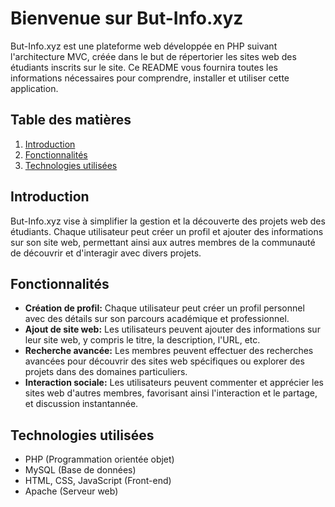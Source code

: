 # Bienvenue sur But-Info.xyz

But-Info.xyz est une plateforme web développée en PHP suivant l'architecture MVC, créée dans le but de répertorier les sites web des étudiants inscrits sur le site. Ce README vous fournira toutes les informations nécessaires pour comprendre, installer et utiliser cette application.

## Table des matières

1. [Introduction](#introduction)
2. [Fonctionnalités](#fonctionnalités)
3. [Technologies utilisées](#technologies-utilisées)


## Introduction

But-Info.xyz vise à simplifier la gestion et la découverte des projets web des étudiants. Chaque utilisateur peut créer un profil et ajouter des informations sur son site web, permettant ainsi aux autres membres de la communauté de découvrir et d'interagir avec divers projets.

## Fonctionnalités

- **Création de profil:** Chaque utilisateur peut créer un profil personnel avec des détails sur son parcours académique et professionnel.
- **Ajout de site web:** Les utilisateurs peuvent ajouter des informations sur leur site web, y compris le titre, la description, l'URL, etc.
- **Recherche avancée:** Les membres peuvent effectuer des recherches avancées pour découvrir des sites web spécifiques ou explorer des projets dans des domaines particuliers.
- **Interaction sociale:** Les utilisateurs peuvent commenter et apprécier les sites web d'autres membres, favorisant ainsi l'interaction et le partage, et discussion instantannée.

  
## Technologies utilisées

- PHP (Programmation orientée objet)
- MySQL (Base de données)
- HTML, CSS, JavaScript (Front-end)
- Apache (Serveur web)



   
